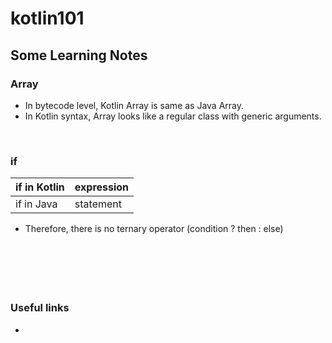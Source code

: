 # kotlin101

## Some Learning Notes ##

### Array ###
* In bytecode level, Kotlin Array is same as Java Array. 
* In Kotlin syntax, Array looks like a regular class with generic arguments.  

&nbsp;

### if ###
| if in Kotlin | expression |
|--------------|------------|
| if in Java   | statement  |
* Therefore, there is no ternary operator (condition ? then : else)

&nbsp;


&nbsp;
----
### Useful links ###
* []()